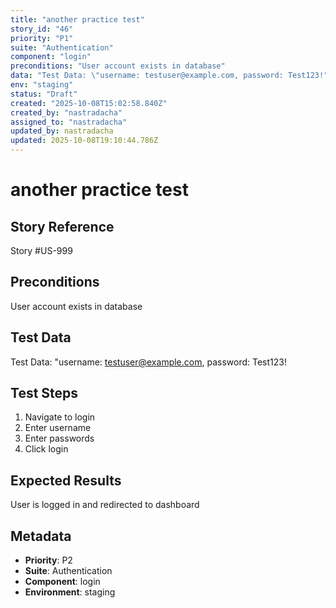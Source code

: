 ```yaml
---
title: "another practice test"
story_id: "46"
priority: "P1"
suite: "Authentication"
component: "login"
preconditions: "User account exists in database"
data: "Test Data: \"username: testuser@example.com, password: Test123!"
env: "staging"
status: "Draft"
created: "2025-10-08T15:02:58.840Z"
created_by: "nastradacha"
assigned_to: "nastradacha"
updated_by: nastradacha
updated: 2025-10-08T19:10:44.786Z
---
```

# another practice test

## Story Reference
Story #US-999

## Preconditions
User account exists in database


## Test Data
Test Data: "username: testuser@example.com, password: Test123!


## Test Steps
1. Navigate to login
2. Enter username
3. Enter passwords
4. Click login

## Expected Results
User is logged in and redirected to dashboard

## Metadata
- **Priority**: P2
- **Suite**: Authentication
- **Component**: login
- **Environment**: staging
